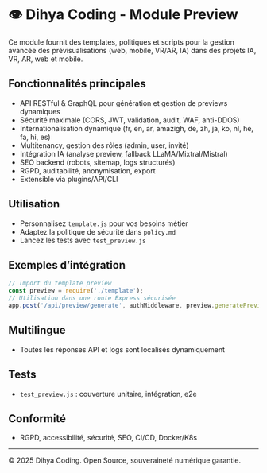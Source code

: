 # 👁️ Dihya Coding - Module Preview

Ce module fournit des templates, politiques et scripts pour la gestion avancée des prévisualisations (web, mobile, VR/AR, IA) dans des projets IA, VR, AR, web et mobile.

## Fonctionnalités principales
- API RESTful & GraphQL pour génération et gestion de previews dynamiques
- Sécurité maximale (CORS, JWT, validation, audit, WAF, anti-DDOS)
- Internationalisation dynamique (fr, en, ar, amazigh, de, zh, ja, ko, nl, he, fa, hi, es)
- Multitenancy, gestion des rôles (admin, user, invité)
- Intégration IA (analyse preview, fallback LLaMA/Mixtral/Mistral)
- SEO backend (robots, sitemap, logs structurés)
- RGPD, auditabilité, anonymisation, export
- Extensible via plugins/API/CLI

## Utilisation
- Personnalisez `template.js` pour vos besoins métier
- Adaptez la politique de sécurité dans `policy.md`
- Lancez les tests avec `test_preview.js`

## Exemples d’intégration
```js
// Import du template preview
const preview = require('./template');
// Utilisation dans une route Express sécurisée
app.post('/api/preview/generate', authMiddleware, preview.generatePreviewHandler);
```

## Multilingue
- Toutes les réponses API et logs sont localisés dynamiquement

## Tests
- `test_preview.js` : couverture unitaire, intégration, e2e

## Conformité
- RGPD, accessibilité, sécurité, SEO, CI/CD, Docker/K8s

---
© 2025 Dihya Coding. Open Source, souveraineté numérique garantie.
